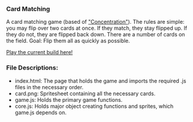 ### Card Matching
A card matching game (based of ["Concentration"](http://en.wikipedia.org/wiki/Concentration_(game))). The rules are simple: you may flip over two cards at once. If they match, they stay flipped up. If they do not, they are flipped back down. There are a number of cards on the field. Goal: Flip them all as quickly as possible.


[Play the current build here!](https://jonathanbmiller.com/Games/Concentration)


### File Descriptions:
* index.html: The page that holds the game and imports the required .js files in the necessary order.
* card.png: Spritesheet containing all the necessary cards.
* game.js: Holds the primary game functions.
* core.js: Holds major object creating functions and sprites, which game.js depends on.
